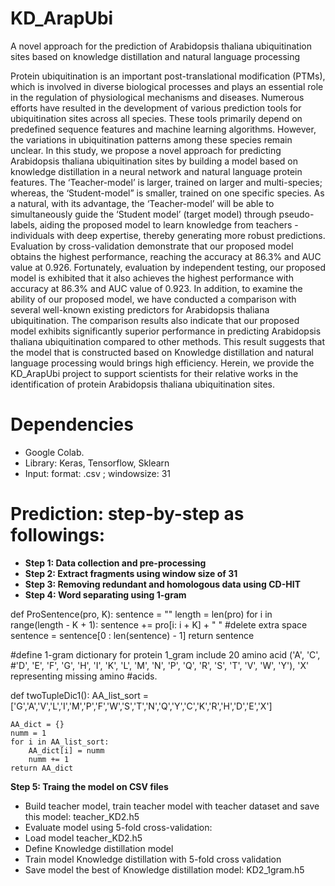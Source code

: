 # KD_ArapUbi
A novel approach for the prediction of Arabidopsis thaliana ubiquitination sites based on knowledge distillation and natural language processing

Protein ubiquitination is an important post-translational modification (PTMs), which is involved in diverse biological processes and plays an essential role in the regulation of physiological mechanisms and diseases. Numerous efforts have resulted in the development of various prediction tools for ubiquitination sites across all species. These tools primarily depend on predefined sequence features and machine learning algorithms. However, the variations in ubiquitination patterns among these species remain unclear. In this study, we propose a novel approach for predicting Arabidopsis thaliana ubiquitination sites by building a model based on knowledge distillation in a neural network and natural language protein features. The ‘Teacher-model’ is larger, trained on larger and multi-species; whereas, the ‘Student-model” is smaller, trained on one specific species. As a natural, with its advantage, the ‘Teacher-model’ will be able to simultaneously guide the ‘Student model’ (target model) through pseudo-labels, aiding the proposed model to learn knowledge from teachers - individuals with deep expertise, thereby generating more robust predictions. Evaluation by cross-validation demonstrate that our proposed model obtains the highest performance, reaching the accuracy at 86.3% and AUC value at 0.926. Fortunately, evaluation by independent testing, our proposed model is exhibited that it also achieves the highest performance with accuracy at 86.3% and AUC value of 0.923. In addition, to examine the ability of our proposed model, we have conducted a comparison with several well-known existing predictors for Arabidopsis thaliana ubiquitination. The comparison results also indicate that our proposed model exhibits significantly superior performance in predicting Arabidopsis thaliana ubiquitination compared to other methods. This result suggests that the model that is constructed based on Knowledge distillation and natural language processing would brings high efficiency. 
Herein, we provide the KD_ArapUbi project to support scientists for their relative works in the identification of protein Arabidopsis thaliana ubiquitination sites.

# Dependencies
-	Google Colab.
-	Library: Keras, Tensorflow, Sklearn
-	Input: format: .csv ; windowsize: 31
# Prediction: step-by-step as followings:
-	**Step 1: Data collection and pre-processing**
- **Step 2: Extract fragments using window size of 31**
-	**Step 3: Removing redundant and homologous data using CD-HIT**
-	**Step 4: Word separating using 1-gram**

def ProSentence(pro, K):
  sentence = ""
  length = len(pro)
  for i in range(length - K + 1):
    sentence += pro[i: i + K] + " "
    #delete extra space
  sentence = sentence[0 : len(sentence) - 1]
  return sentence

#define 1-gram dictionary for protein 1_gram include 20 amino acid ('A', 'C', #'D', 'E', 'F', 'G', 'H', 'I', 'K', 'L', 'M', 'N', 'P', 'Q', 'R', 'S', 'T', 'V', 'W', 'Y'), 'X' representing missing amino #acids.

def twoTupleDic1():
AA_list_sort =['G','A','V','L','I','M','P','F','W','S','T','N','Q','Y','C','K','R','H','D','E','X']

    AA_dict = {}
    numm = 1
    for i in AA_list_sort:
        AA_dict[i] = numm
        numm += 1
    return AA_dict
**Step 5: Traing the model on CSV files**
-	Build teacher model, train teacher model with teacher dataset and save this model: teacher_KD2.h5 
-	Evaluate model using 5-fold cross-validation:
-	Load model teacher_KD2.h5
-	Define Knowledge distillation model
-	Train model Knowledge distillation with 5-fold cross validation
-	Save model the best of Knowledge distillation model: KD2_1gram.h5
